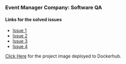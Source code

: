 ### Event Manager Company: Software QA

#### Links for the solved issues
- [Issue 1](https://github.com/VamsiNayunipati/event_manager_fork/issues/1)
- [Issue 2](https://github.com/VamsiNayunipati/event_manager_fork/issues/2)
- [Issue 3](https://github.com/VamsiNayunipati/event_manager_fork/issues/3)
- [Issue 4](https://github.com/VamsiNayunipati/event_manager_fork/issues/7)





[Click Here]() for the project image deployed to Dockerhub.
